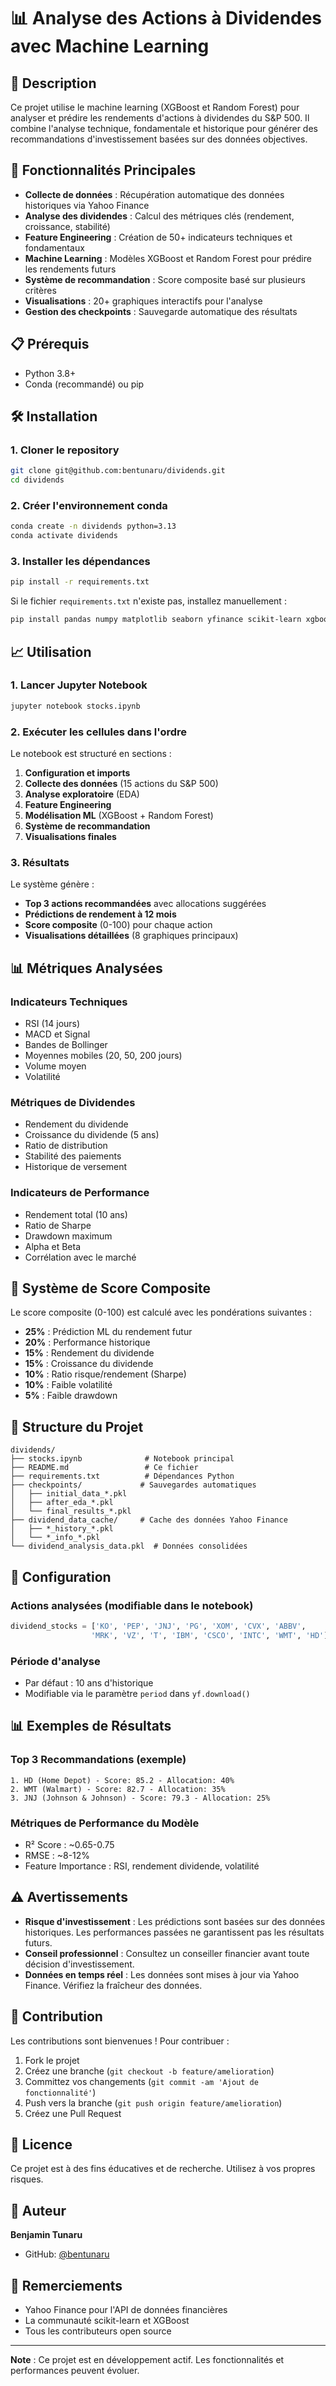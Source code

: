 # 📊 Analyse des Actions à Dividendes avec Machine Learning

## 🎯 Description

Ce projet utilise le machine learning (XGBoost et Random Forest) pour analyser et prédire les rendements d'actions à dividendes du S&P 500. Il combine l'analyse technique, fondamentale et historique pour générer des recommandations d'investissement basées sur des données objectives.

## 🚀 Fonctionnalités Principales

- **Collecte de données** : Récupération automatique des données historiques via Yahoo Finance
- **Analyse des dividendes** : Calcul des métriques clés (rendement, croissance, stabilité)
- **Feature Engineering** : Création de 50+ indicateurs techniques et fondamentaux
- **Machine Learning** : Modèles XGBoost et Random Forest pour prédire les rendements futurs
- **Système de recommandation** : Score composite basé sur plusieurs critères
- **Visualisations** : 20+ graphiques interactifs pour l'analyse
- **Gestion des checkpoints** : Sauvegarde automatique des résultats

## 📋 Prérequis

- Python 3.8+
- Conda (recommandé) ou pip

## 🛠️ Installation

### 1. Cloner le repository
```bash
git clone git@github.com:bentunaru/dividends.git
cd dividends
```

### 2. Créer l'environnement conda
```bash
conda create -n dividends python=3.13
conda activate dividends
```

### 3. Installer les dépendances
```bash
pip install -r requirements.txt
```

Si le fichier `requirements.txt` n'existe pas, installez manuellement :
```bash
pip install pandas numpy matplotlib seaborn yfinance scikit-learn xgboost optuna jupyter plotly
```

## 📈 Utilisation

### 1. Lancer Jupyter Notebook
```bash
jupyter notebook stocks.ipynb
```

### 2. Exécuter les cellules dans l'ordre

Le notebook est structuré en sections :
1. **Configuration et imports**
2. **Collecte des données** (15 actions du S&P 500)
3. **Analyse exploratoire** (EDA)
4. **Feature Engineering**
5. **Modélisation ML** (XGBoost + Random Forest)
6. **Système de recommandation**
7. **Visualisations finales**

### 3. Résultats

Le système génère :
- **Top 3 actions recommandées** avec allocations suggérées
- **Prédictions de rendement à 12 mois**
- **Score composite** (0-100) pour chaque action
- **Visualisations détaillées** (8 graphiques principaux)

## 📊 Métriques Analysées

### Indicateurs Techniques
- RSI (14 jours)
- MACD et Signal
- Bandes de Bollinger
- Moyennes mobiles (20, 50, 200 jours)
- Volume moyen
- Volatilité

### Métriques de Dividendes
- Rendement du dividende
- Croissance du dividende (5 ans)
- Ratio de distribution
- Stabilité des paiements
- Historique de versement

### Indicateurs de Performance
- Rendement total (10 ans)
- Ratio de Sharpe
- Drawdown maximum
- Alpha et Beta
- Corrélation avec le marché

## 🎯 Système de Score Composite

Le score composite (0-100) est calculé avec les pondérations suivantes :
- **25%** : Prédiction ML du rendement futur
- **20%** : Performance historique
- **15%** : Rendement du dividende
- **15%** : Croissance du dividende
- **10%** : Ratio risque/rendement (Sharpe)
- **10%** : Faible volatilité
- **5%** : Faible drawdown

## 📁 Structure du Projet

```
dividends/
├── stocks.ipynb              # Notebook principal
├── README.md                 # Ce fichier
├── requirements.txt          # Dépendances Python
├── checkpoints/             # Sauvegardes automatiques
│   ├── initial_data_*.pkl
│   ├── after_eda_*.pkl
│   └── final_results_*.pkl
├── dividend_data_cache/     # Cache des données Yahoo Finance
│   ├── *_history_*.pkl
│   └── *_info_*.pkl
└── dividend_analysis_data.pkl  # Données consolidées
```

## 🔧 Configuration

### Actions analysées (modifiable dans le notebook)
```python
dividend_stocks = ['KO', 'PEP', 'JNJ', 'PG', 'XOM', 'CVX', 'ABBV', 
                  'MRK', 'VZ', 'T', 'IBM', 'CSCO', 'INTC', 'WMT', 'HD']
```

### Période d'analyse
- Par défaut : 10 ans d'historique
- Modifiable via le paramètre `period` dans `yf.download()`

## 📊 Exemples de Résultats

### Top 3 Recommandations (exemple)
```
1. HD (Home Depot) - Score: 85.2 - Allocation: 40%
2. WMT (Walmart) - Score: 82.7 - Allocation: 35%
3. JNJ (Johnson & Johnson) - Score: 79.3 - Allocation: 25%
```

### Métriques de Performance du Modèle
- R² Score : ~0.65-0.75
- RMSE : ~8-12%
- Feature Importance : RSI, rendement dividende, volatilité

## ⚠️ Avertissements

- **Risque d'investissement** : Les prédictions sont basées sur des données historiques. Les performances passées ne garantissent pas les résultats futurs.
- **Conseil professionnel** : Consultez un conseiller financier avant toute décision d'investissement.
- **Données en temps réel** : Les données sont mises à jour via Yahoo Finance. Vérifiez la fraîcheur des données.

## 🤝 Contribution

Les contributions sont bienvenues ! Pour contribuer :
1. Fork le projet
2. Créez une branche (`git checkout -b feature/amelioration`)
3. Committez vos changements (`git commit -am 'Ajout de fonctionnalité'`)
4. Push vers la branche (`git push origin feature/amelioration`)
5. Créez une Pull Request

## 📝 Licence

Ce projet est à des fins éducatives et de recherche. Utilisez à vos propres risques.

## 👤 Auteur

**Benjamin Tunaru**
- GitHub: [@bentunaru](https://github.com/bentunaru)

## 🙏 Remerciements

- Yahoo Finance pour l'API de données financières
- La communauté scikit-learn et XGBoost
- Tous les contributeurs open source

---

**Note** : Ce projet est en développement actif. Les fonctionnalités et performances peuvent évoluer. 